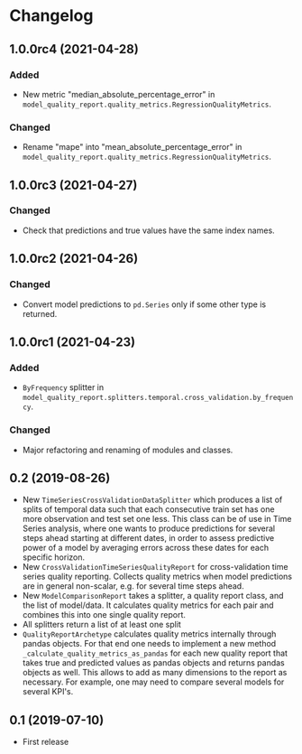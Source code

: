 # Changelog

## 1.0.0rc4 (2021-04-28)
### Added
- New metric "median_absolute_percentage_error" in `model_quality_report.quality_metrics.RegressionQualityMetrics`.
### Changed
- Rename "mape" into "mean_absolute_percentage_error" in `model_quality_report.quality_metrics.RegressionQualityMetrics`.

## 1.0.0rc3 (2021-04-27)
### Changed
- Check that predictions and true values have the same index names.

## 1.0.0rc2 (2021-04-26)
### Changed
- Convert model predictions to `pd.Series` only if some other type is returned.

## 1.0.0rc1 (2021-04-23)
### Added
- `ByFrequency` splitter in `model_quality_report.splitters.temporal.cross_validation.by_frequency`.
### Changed
- Major refactoring and renaming of modules and classes.

## 0.2 (2019-08-26)
- New `TimeSeriesCrossValidationDataSplitter` which produces a list of splits of temporal data such that each consecutive train set has one more observation and test set one less. This class can be of use in Time Series analysis, where one wants to produce predictions for several steps ahead starting at different dates, in order to assess predictive power of a model by averaging errors across these dates for each specific horizon.
- New `CrossValidationTimeSeriesQualityReport` for cross-validation time series quality reporting. Collects quality metrics when model predictions are in general non-scalar, e.g. for several time steps ahead.
- New `ModelComparisonReport` takes a splitter, a quality report class, and the list of model/data. It calculates quality metrics for each pair and combines this into one single quality report.
- All splitters return a list of at least one split
- `QualityReportArchetype` calculates quality metrics internally through pandas objects. For that end one needs to implement a new method `_calculate_quality_metrics_as_pandas` for each new quality report that takes true and predicted values as pandas objects and returns pandas objects as well. This allows to add as many dimensions to the report as necessary. For example, one may need to compare several models for several KPI's.

## 0.1 (2019-07-10)
- First release
